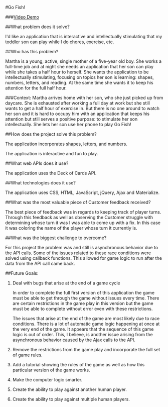 #Go Fish!

###[Video Demo](https://vimeo.com/195285371)

##What problem does it solve?

I'd like an application that is interactive and intellectually stimulating that my toddler son can play while I do chores, exercise, etc.

##Who has this problem?

Martha is a young, active, single mother of a five-year old boy. She works a full-time job and at night she needs an application that her son can play while she takes a half hour to herself. She wants the application to be intellectually stimulating, focusing on topics her son is learning: shapes, numbers, letters, and reading. At the same time she wants it to keep his attention for the full half hour.

###Context:
Martha arrives home with her son, who she just picked up from daycare. She is exhausted after working a full day at work but she still wants to get a half hour of exercise in. But there is no one around to watch her son and it is hard to occupy him with an application that keeps his attention but still serves a positive purpose: to stimulate her son intellectually. She lets her son use her phone to play Go Fish!

##How does the project solve this problem?

The application incorporates shapes, letters, and numbers.

The application is interactive and fun to play.

##What web APIs does it use?

The application uses the Deck of Cards API.

##What technologies does it use?

The application uses CSS, HTML, JavaScript, jQuery, Ajax and Materialize.

##What was the most valuable piece of Customer feedback received?

The best piece of feedback was in regards to keeping track of player turns. Through this feedback as well as observing the Customer struggle with determining whose turn it was I was able to come up with a fix. In this case it was coloring the name of the player whose turn it currently is.

##What was the biggest challenge to overcome?

For this project the problem was and still is asynchronous behavior due to the API calls. Some of the issues related to these race conditions were solved using callback functions. This allowed for game logic to run after the data from the API call came back.

##Future Goals:

1. Deal with bugs that arise at the end of a game cycle

    In order to complete the full first version of this application the game must be able to get through the game without issues every time. There are certain restrictions in the game play in this version but the game must be able to complete without error even with these restrictions.

    The issues that arise at the end of the game are most likely due to race conditions. There is a lot of automatic game logic happening at once at the very end of the game. It appears that the sequence of this game logic is out of order. This, I believe, is another issue arising from the asynchronous behavior caused by the Ajax calls to the API.

2. Remove the restrictions from the game play and incorporate the full set of   game rules.

3. Add a tutorial showing the rules of the game as well as how this particular version of the game works.

4. Make the computer logic smarter.

5. Create the ability to play against another human player.

6. Create the ability to play against multiple human players.
